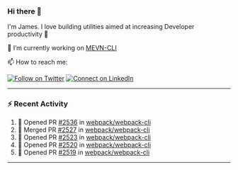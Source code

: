 ### Hi there 👋

I'm James. I love building utilities aimed at increasing Developer productivity :raised_hands: 

🔭 I’m currently working on [MEVN-CLI](https://github.com/madlabsinc/mevn-cli)

📫 How to reach me:

[![Follow on Twitter](https://img.shields.io/badge/--twitter?label=Twitter&logo=Twitter&style=social)](https://twitter.com/james_madhacks) [![Connect on LinkedIn](https://img.shields.io/badge/--linkedin?label=LinkedIn&logo=LinkedIn&style=social)](https://www.linkedin.com/in/jamesgeorge007)

---

### :zap: Recent Activity

<!--START_SECTION:activity-->
1. 💪 Opened PR [#2536](https://github.com/webpack/webpack-cli/pull/2536) in [webpack/webpack-cli](https://github.com/webpack/webpack-cli)
2. 🎉 Merged PR [#2527](https://github.com/webpack/webpack-cli/pull/2527) in [webpack/webpack-cli](https://github.com/webpack/webpack-cli)
3. 💪 Opened PR [#2523](https://github.com/webpack/webpack-cli/pull/2523) in [webpack/webpack-cli](https://github.com/webpack/webpack-cli)
4. 💪 Opened PR [#2520](https://github.com/webpack/webpack-cli/pull/2520) in [webpack/webpack-cli](https://github.com/webpack/webpack-cli)
5. 💪 Opened PR [#2519](https://github.com/webpack/webpack-cli/pull/2519) in [webpack/webpack-cli](https://github.com/webpack/webpack-cli)
<!--END_SECTION:activity-->

---

<!--
**jamesgeorge007/jamesgeorge007** is a ✨ _special_ ✨ repository because its `README.md` (this file) appears on your GitHub profile.

Here are some ideas to get you started:

- 🌱 I’m currently learning ...
- 👯 I’m looking to collaborate on ...
- 🤔 I’m looking for help with ...
- 💬 Ask me about ...
- 😄 Pronouns: ...
- ⚡ Fun fact: ...
-->
